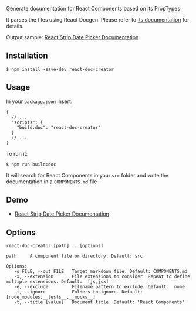 Generate documentation for React Components based on its PropTypes

It parses the files using React Docgen. Please refer to [its documentation](https://github.com/reactjs/react-docgen#guidelines-for-default-resolvers-and-handlers) for details.

Output sample: [React Strip Date Picker Documentation](https://github.com/crearlink/react-strip-date-picker/blob/develop/DOCUMENTATION.md)

## Installation

`$ npm install -save-dev react-doc-creator`

## Usage

In your `package.json` insert:

```
{
  // ...
  "scripts": {
    "build:doc": "react-doc-creator"
  }
  // ...
}
```

To run it:

`$ npm run build:doc`

It will search for React Components in your `src` folder and write the documentation in a `COMPONENTS.md` file

## Demo

* [React Strip Date Picker Documentation](https://github.com/crearlink/react-strip-date-picker/blob/develop/DOCUMENTATION.md)

## Options

```
react-doc-creator [path] ...[options]

path     A component file or directory. Default: src

Options:
   -o FILE, --out FILE   Target markdown file. Default: COMPONENTS.md
   -x, --extension       File extensions to consider. Repeat to define multiple extensions. Default:  [js,jsx]
   -e, --exclude         Filename pattern to exclude. Default:  none
   -i, --ignore          Folders to ignore. Default:  [node_modules,__tests__,__mocks__]
   -t, --title [value]   Document title. Default: 'React Components'
```
